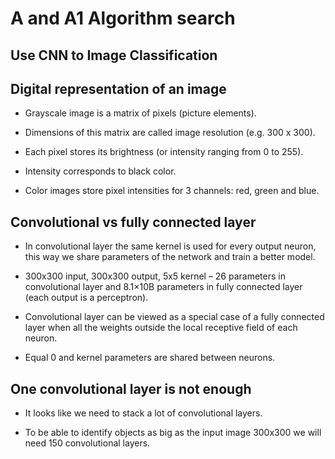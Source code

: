 # A and A1 Algorithm search

## Use CNN to Image Classification


## Digital representation of an image

- Grayscale image is a matrix of pixels (picture elements).  

- Dimensions of this matrix are called image resolution (e.g. 300 x 300).  

- Each pixel stores its brightness (or intensity ranging from 0 to 255).  

- Intensity corresponds to black color.  

- Color images store pixel intensities for 3 channels: red, green and blue.  


## Convolutional vs fully connected layer  
- In convolutional layer the same kernel is used for every output neuron, this way we share parameters of the network and train a better model.  

- 300x300 input, 300x300 output, 5x5 kernel – 26 parameters in convolutional layer and 8.1×10B parameters in fully connected layer (each output is a perceptron).  

- Convolutional layer can be viewed as a special case of a fully connected layer when all the weights outside the local receptive field of each neuron.  
   
- Equal 0 and kernel parameters are shared between neurons.  


## One convolutional layer is not enough
- It looks like we need to stack a lot of convolutional layers.

- To be able to identify objects as big as the input image 300x300 we will need 150 convolutional layers.
